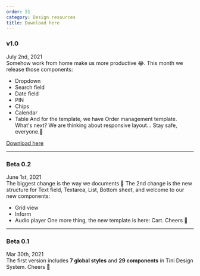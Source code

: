 ```yaml
---
order: 51
category: Design resources
title: Download here
---
```

### v1.0

July 2nd, 2021 <br />
Somehow work from home make us more productive 😂. This month we release those components:
- Dropdown
- Search field
- Date field
- PIN
- Chips
- Calendar
- Table
And for the template, we have Order management template. What's next? We are thinking about responsive layout...
Stay safe, everyone.🖖

[Download here](https://www.dropbox.com/s/0nrpra7aqjk1v28/Tini%20v.1.0.fig?dl=1)


---


### Beta 0.2

June 1st, 2021 <br />
The biggest change is the way we documents 🎉
The 2nd change is the new structure for Text field, Textarea, List, Bottom sheet, and welcome to our new components:
- Grid view
- Inform
- Audio player
One more thing, the new template is here: Cart.
Cheers 🎉


---


### Beta 0.1

Mar 30th, 2021 <br />
The first version includes **7 global styles** and **29 components** in Tini Design System.
Cheers 🎉